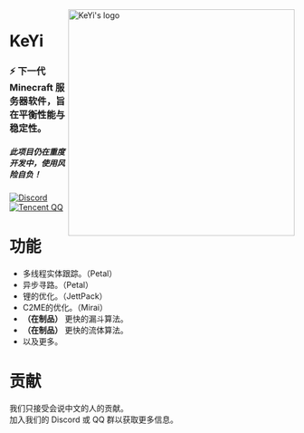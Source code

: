 <img src="https://user-images.githubusercontent.com/83630775/196994084-2c53ac23-f4be-4b90-b6fc-1b0ba65ea1b8.png" alt="KeYi's logo" align="right" width="400">
<div align="left">
  <h1>KeYi</h1>
  <h3>⚡ 下一代 Minecraft 服务器软件，旨在平衡性能与稳定性。</h3>
  <h5>此项目仍在重度开发中，使用风险自负！</h5>

[![Discord](https://img.shields.io/discord/1030133252134027304?color=%235865f2&label=Discord&logo=discord&logoColor=white&style=for-the-badge)](https://discord.gg/Sm2NsY5dpV)
[![Tencent QQ](https://img.shields.io/badge/Tencent%23QQ-%2312B7F5?style=for-the-badge&logo=tencentqq&logoColor=white)](https://jq.qq.com/?_wv=1027&k=i2MG7npf)
</div>

# 功能

- 多线程实体跟踪。（Petal）
- 异步寻路。（Petal）
- 锂的优化。（JettPack）
- C2ME的优化。（Mirai）
- **（在制品）** 更快的漏斗算法。
- **（在制品）** 更快的流体算法。
- 以及更多。

# 贡献

我们只接受会说中文的人的贡献。<br>
加入我们的 Discord 或 QQ 群以获取更多信息。
